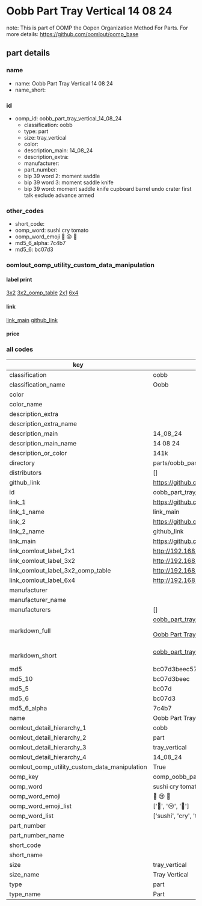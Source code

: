 # Oobb Part Tray Vertical 14 08 24  

note: This is part of OOMP the Oopen Organization Method For Parts. For more details: https://github.com/oomlout/oomp_base

##  part details





### name
* name: Oobb Part Tray Vertical 14 08 24
* name_short: 
### id
* oomp_id: oobb_part_tray_vertical_14_08_24
  * classification: oobb
  * type: part
  * size: tray_vertical
  * color: 
  * description_main: 14_08_24
  * description_extra: 
  * manufacturer: 
  * part_number: 
  * bip 39 word 2: moment saddle
  * bip 39 word 3: moment saddle knife
  * bip 39 word: moment saddle knife cupboard barrel undo crater first talk exclude advance armed

### other_codes
* short_code: 
* oomp_word: sushi cry tomato
* oomp_word_emoji :sushi: :cry: :tomato:
* md5_6_alpha: 7c4b7
* md5_6: bc07d3






### oomlout_oomp_utility_custom_data_manipulation
#### label print
[3x2](http://192.168.1.245:1112/?label=oomp%207c4b7)
[3x2_oomp_table](http://192.168.1.107:1112/?label=oomp%207c4b7)
[2x1](http://192.168.1.242:1112/?label=oomp%207c4b7)
[6x4](http://192.168.1.55:1112/?label=oomp%207c4b7)    

#### link

[link_main](https://github.com/oomlout/oomlout_oomp_current_version_messy/tree/main/parts/oobb_part_tray_vertical_14_08_24) [github_link](https://github.com/oomlout/oomlout_oomp_part_src/tree/main/parts/oobb_part_tray_vertical_14_08_24)                             

#### price







### all codes 
| key | value |  
| --- | --- |  
| classification | oobb |  
| classification_name | Oobb |  
| color |  |  
| color_name |  |  
| description_extra |  |  
| description_extra_name |  |  
| description_main | 14_08_24 |  
| description_main_name | 14 08 24 |  
| description_or_color | 141k |  
| directory | parts/oobb_part_tray_vertical_14_08_24 |  
| distributors | [] |  
| github_link | https://github.com/oomlout/oomlout_oomp_part_src/tree/main/parts/oobb_part_tray_vertical_14_08_24 |  
| id | oobb_part_tray_vertical_14_08_24 |  
| link_1 | https://github.com/oomlout/oomlout_oomp_current_version_messy/tree/main/parts/oobb_part_tray_vertical_14_08_24 |  
| link_1_name | link_main |  
| link_2 | https://github.com/oomlout/oomlout_oomp_part_src/tree/main/parts/oobb_part_tray_vertical_14_08_24 |  
| link_2_name | github_link |  
| link_main | https://github.com/oomlout/oomlout_oomp_current_version_messy/tree/main/parts/oobb_part_tray_vertical_14_08_24 |  
| link_oomlout_label_2x1 | http://192.168.1.242:1112/?label=oomp%207c4b7 |  
| link_oomlout_label_3x2 | http://192.168.1.245:1112/?label=oomp%207c4b7 |  
| link_oomlout_label_3x2_oomp_table | http://192.168.1.107:1112/?label=oomp%207c4b7 |  
| link_oomlout_label_6x4 | http://192.168.1.55:1112/?label=oomp%207c4b7 |  
| manufacturer |  |  
| manufacturer_name |  |  
| manufacturers | [] |  
| markdown_full | [oobb_part_tray_vertical_14_08_24](https://github.com/oomlout/oomlout_oomp_current_version_messy/tree/main/parts/oobb_part_tray_vertical_14_08_24)<br>[](https://github.com/oomlout/oomlout_oomp_current_version_messy/tree/main/parts/oobb_part_tray_vertical_14_08_24)<br>[Oobb Part Tray Vertical 14 08 24](https://github.com/oomlout/oomlout_oomp_current_version_messy/tree/main/parts/oobb_part_tray_vertical_14_08_24)<br><br> |  
| markdown_short | [oobb_part_tray_vertical_14_08_24](https://github.com/oomlout/oomlout_oomp_current_version_messy/tree/main/parts/oobb_part_tray_vertical_14_08_24)<br><br> |  
| md5 | bc07d3beec576653b389635cf76f7477 |  
| md5_10 | bc07d3beec |  
| md5_5 | bc07d |  
| md5_6 | bc07d3 |  
| md5_6_alpha | 7c4b7 |  
| name | Oobb Part Tray Vertical 14 08 24 |  
| oomlout_detail_hierarchy_1 | oobb |  
| oomlout_detail_hierarchy_2 | part |  
| oomlout_detail_hierarchy_3 | tray_vertical |  
| oomlout_detail_hierarchy_4 | 14_08_24 |  
| oomlout_oomp_utility_custom_data_manipulation | True |  
| oomp_key | oomp_oobb_part_tray_vertical_14_08_24 |  
| oomp_word | sushi cry tomato |  
| oomp_word_emoji | :sushi: :cry: :tomato: |  
| oomp_word_emoji_list | [':sushi:', ':cry:', ':tomato:'] |  
| oomp_word_list | ['sushi', 'cry', 'tomato'] |  
| part_number |  |  
| part_number_name |  |  
| short_code |  |  
| short_name |  |  
| size | tray_vertical |  
| size_name | Tray Vertical |  
| type | part |  
| type_name | Part |  
